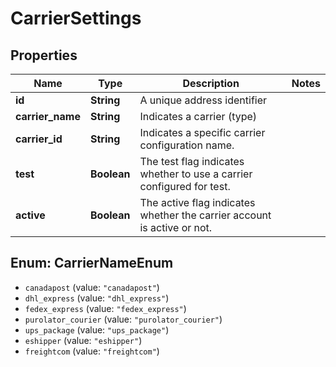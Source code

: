 # CarrierSettings

## Properties
Name | Type | Description | Notes
------------ | ------------- | ------------- | -------------
**id** | **String** | A unique address identifier | 
**carrier_name** | **String** | Indicates a carrier (type) | 
**carrier_id** | **String** | Indicates a specific carrier configuration name. | 
**test** | **Boolean** |  The test flag indicates whether to use a carrier configured for test.   | 
**active** | **Boolean** |  The active flag indicates whether the carrier account is active or not.   | 

<a name="CarrierNameEnum"></a>
## Enum: CarrierNameEnum

* `canadapost` (value: `"canadapost"`)
* `dhl_express` (value: `"dhl_express"`)
* `fedex_express` (value: `"fedex_express"`)
* `purolator_courier` (value: `"purolator_courier"`)
* `ups_package` (value: `"ups_package"`)
* `eshipper` (value: `"eshipper"`)
* `freightcom` (value: `"freightcom"`)


